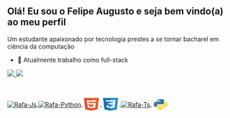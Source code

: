 ## Olá! Eu sou o Felipe Augusto e seja bem vindo(a) ao meu perfil

Um estudante apaixonado por tecnologia prestes a se tornar bacharel em ciência da computação

- 🔭 Atualmente trabalho como full-stack

<div>
  <a href="https://github.com/August0f">
  <img width="48%" src="https://github-readme-stats.vercel.app/api?username=August0f&show_icons=true&theme=github_dark&include_all_commits=true"/>
  <img width="48%" src="https://github-readme-stats.vercel.app/api/top-langs/?username=August0f&layout=compact&langs_count=8&theme=github_dark"/>

</div>

##
<div style="display: inline_block"><br>     
  <img align="center" alt="Rafa-Js" height="30" width="40" src="https://cdn.jsdelivr.net/gh/devicons/devicon/icons/angularjs/angularjs-original.svg">
  <img align="center" alt="Rafa-Python" height="30" width="40"  src="https://cdn.jsdelivr.net/gh/devicons/devicon/icons/c/c-original.svg">
  <img align="center" alt="Rafa-HTML" height="30" width="40" src="https://raw.githubusercontent.com/devicons/devicon/master/icons/html5/html5-original.svg">
  <img align="center" alt="Rafa-CSS" height="30" width="40" src="https://raw.githubusercontent.com/devicons/devicon/master/icons/css3/css3-original.svg">
  <img align="center" alt="Rafa-Ts" height="30" width="40"  src="https://cdn.jsdelivr.net/gh/devicons/devicon/icons/java/java-plain.svg">
  <img align="center" alt="Rafa-Python" height="30" width="40" src="https://raw.githubusercontent.com/devicons/devicon/master/icons/python/python-original.svg">
  
</div>








